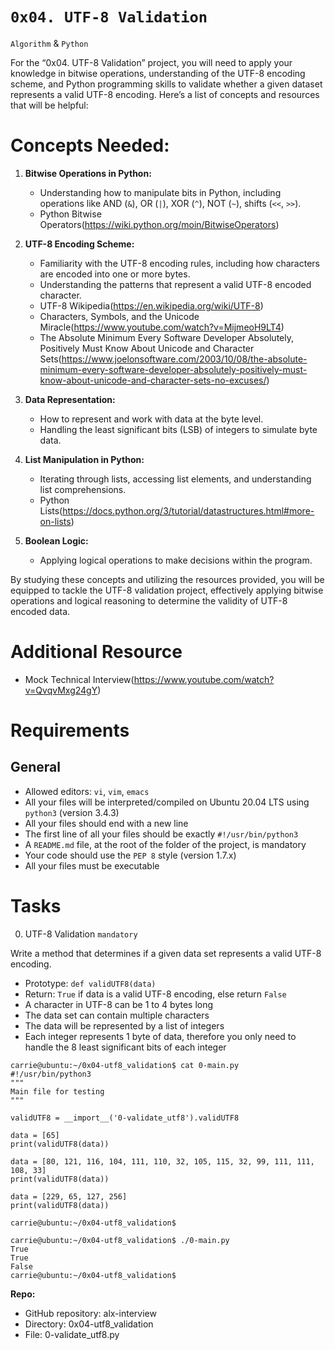 # `0x04. UTF-8 Validation`
`Algorithm` & `Python`

For the “0x04. UTF-8 Validation” project, you will need to apply your knowledge in bitwise operations, understanding of the UTF-8 encoding scheme, and Python programming skills to validate whether a given dataset represents a valid UTF-8 encoding. Here’s a list of concepts and resources that will be helpful:

# Concepts Needed:
1. **Bitwise Operations in Python:**

	- Understanding how to manipulate bits in Python, including operations like AND (`&`), OR (`|`), XOR (`^`), NOT (`~`), shifts (`<<`, `>>`).
	- Python Bitwise Operators(https://wiki.python.org/moin/BitwiseOperators)
2. **UTF-8 Encoding Scheme:**

	- Familiarity with the UTF-8 encoding rules, including how characters are encoded into one or more bytes.
	- Understanding the patterns that represent a valid UTF-8 encoded character.
	- UTF-8 Wikipedia(https://en.wikipedia.org/wiki/UTF-8)
	- Characters, Symbols, and the Unicode Miracle(https://www.youtube.com/watch?v=MijmeoH9LT4)
	- The Absolute Minimum Every Software Developer Absolutely, Positively Must Know About Unicode and Character Sets(https://www.joelonsoftware.com/2003/10/08/the-absolute-minimum-every-software-developer-absolutely-positively-must-know-about-unicode-and-character-sets-no-excuses/)
3. **Data Representation:**

	- How to represent and work with data at the byte level.
	- Handling the least significant bits (LSB) of integers to simulate byte data.
4. **List Manipulation in Python:**

	- Iterating through lists, accessing list elements, and understanding list comprehensions.
	- Python Lists(https://docs.python.org/3/tutorial/datastructures.html#more-on-lists)
5. **Boolean Logic:**

	- Applying logical operations to make decisions within the program.

By studying these concepts and utilizing the resources provided, you will be equipped to tackle the UTF-8 validation project, effectively applying bitwise operations and logical reasoning to determine the validity of UTF-8 encoded data.

# Additional Resource
- Mock Technical Interview(https://www.youtube.com/watch?v=QvqvMxg24gY)
# Requirements
## General
- Allowed editors: `vi`, `vim`, `emacs`
- All your files will be interpreted/compiled on Ubuntu 20.04 LTS using `python3` (version 3.4.3)
- All your files should end with a new line
- The first line of all your files should be exactly `#!/usr/bin/python3`
- A `README.md` file, at the root of the folder of the project, is mandatory
- Your code should use the `PEP 8` style (version 1.7.x)
- All your files must be executable
# Tasks
0. UTF-8 Validation
`mandatory`

Write a method that determines if a given data set represents a valid UTF-8 encoding.

- Prototype: `def validUTF8(data)`
- Return: `True` if data is a valid UTF-8 encoding, else return `False`
- A character in UTF-8 can be 1 to 4 bytes long
- The data set can contain multiple characters
- The data will be represented by a list of integers
- Each integer represents 1 byte of data, therefore you only need to handle the 8 least significant bits of each integer
```
carrie@ubuntu:~/0x04-utf8_validation$ cat 0-main.py
#!/usr/bin/python3
"""
Main file for testing
"""

validUTF8 = __import__('0-validate_utf8').validUTF8

data = [65]
print(validUTF8(data))

data = [80, 121, 116, 104, 111, 110, 32, 105, 115, 32, 99, 111, 111, 108, 33]
print(validUTF8(data))

data = [229, 65, 127, 256]
print(validUTF8(data))

carrie@ubuntu:~/0x04-utf8_validation$
```
```
carrie@ubuntu:~/0x04-utf8_validation$ ./0-main.py
True
True
False
carrie@ubuntu:~/0x04-utf8_validation$
```
**Repo:**

- GitHub repository: alx-interview
- Directory: 0x04-utf8_validation
- File: 0-validate_utf8.py
 

